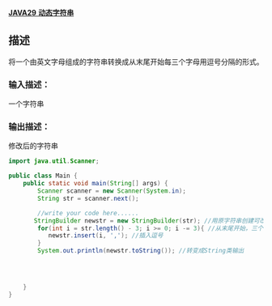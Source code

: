 [ **JAVA29** **动态字符串** ](https://www.nowcoder.com/practice/e2c51a6f126b41f9be403376c7adea15?tpId=220&tags=&title=&difficulty=0&judgeStatus=0&rp=0&sourceUrl=%2Fexam%2Foj%3Fpage%3D1%26tab%3D%25E8%25AF%25AD%25E6%25B3%2595%25E7%25AF%2587%26topicId%3D220)

## 描述

将一个由英文字母组成的字符串转换成从末尾开始每三个字母用逗号分隔的形式。

### 输入描述：

一个字符串

### 输出描述：

修改后的字符串

```java
import java.util.Scanner;

public class Main {
    public static void main(String[] args) {
        Scanner scanner = new Scanner(System.in);
        String str = scanner.next();

        //write your code here......
       StringBuilder newstr = new StringBuilder(str); //用原字符串创建可改变的字符串
        for(int i = str.length() - 3; i >= 0; i -= 3){ //从末尾开始，三个三个遍历
           newstr.insert(i, ','); //插入逗号
        }
        System.out.println(newstr.toString()); //转变成String类输出
            



    }
}
```

